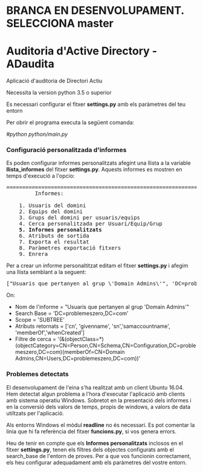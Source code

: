 # BRANCA EN DESENVOLUPAMENT. SELECCIONA master


# Auditoria d'Active Directory - ADaudita

Aplicació d'auditoria de Directori Actiu

Necessita la version python 3.5 o superior

Es necessari configurar el fitxer **settings.py** amb els paràmetres del teu entorn

Per obrir el programa executa la següent comanda:

 *#python python/main.py*

### Configuració personalitzada d'informes

Es poden configurar informes personalitzats afegint una llista a la variable **llista_informes** del fitxer **settings.py**. Aquests informes es mostren en temps d'execució a l'opcio:
<pre>
===================================================================================================
         Informes:

    1. Usuaris del domini
    2. Equips del domini
    3. Grups del domini per usuaris/equips
    4. Cerca personalitzada per Usuari/Equip/Grup
    <b>5. Informes personalitzats</b>
    6. Atributs de sortida
    7. Exporta el resultat
    8. Paràmetres exportació fitxers
    9. Enrera
</pre>

Per a crear un informe personaltitzat editam el fitxer **settings.py** i afegim una llista semblant a la seguent:
<pre>
["Usuaris que pertanyen al grup \'Domain Admins\'", 'DC=problemeszero,DC=com','SUBTREE',['cn', 'givenname', 'sn','samaccountname', 'memberOf','whenCreated'],'(&(objectClass=*)(objectCategory=CN=Person,CN=Schema,CN=Configuration,DC=problemeszero,DC=com)(memberOf=CN=Domain Admins,CN=Users,DC=problemeszero,DC=com))']
</pre>

On:
+ Nom de l'informe = "Usuaris que pertanyen al grup \'Domain Admins\'"
+ Search Base = 'DC=problemeszero,DC=com'
+ Scope = 'SUBTREE'
+ Atributs retornats = ['cn', 'givenname', 'sn','samaccountname', 'memberOf','whenCreated']
+ Filtre de cerca = '(&(objectClass=*)(objectCategory=CN=Person,CN=Schema,CN=Configuration,DC=problemeszero,DC=com)(memberOf=CN=Domain Admins,CN=Users,DC=problemeszero,DC=com))'



### Problemes detectats

El desenvolupament de l'eina s'ha realitzat amb un client Ubuntu 16.04.   
Hem detectat algun problema a l'hora d'executar l'aplicació amb clients amb sistema operatiu Windows. Sobretot en la presentació dels informes i en la conversió dels valors de temps, propis de windows, a valors de data utiltzats per l'aplicació.

Als entorns Windows el mòdul **readline** no és necessari. Es pot comentar la linia que hi fa referència del fitxer **funcions.py**, si vos genera errors.

Heu de tenir en compte que els **Informes personalitzats** inclosos en el fitxer **settings.py**, tenen els filtres dels objectes configurats amb el search_base de l'entorn de proves. Per a que vos funcionin correctament, els heu configurar adequadament amb els paràmetres del vostre entorn.
